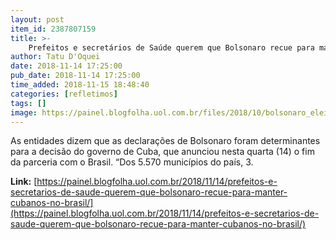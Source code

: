 ```yaml
---
layout: post
item_id: 2387807159
title: >-
    Prefeitos e secretários de Saúde querem que Bolsonaro recue para manter cubanos no Brasil
author: Tatu D'Oquei
date: 2018-11-14 17:25:00
pub_date: 2018-11-14 17:25:00
time_added: 2018-11-15 18:48:40
categories: [refletimos]
tags: []
image: https://painel.blogfolha.uol.com.br/files/2018/10/bolsonaro_eleito.jpg
---
```


As entidades dizem que as declarações de Bolsonaro foram determinantes para a decisão do governo de Cuba, que anunciou nesta quarta (14) o fim da parceria com o Brasil. “Dos 5.570 municípios do país, 3.

**Link:** [https://painel.blogfolha.uol.com.br/2018/11/14/prefeitos-e-secretarios-de-saude-querem-que-bolsonaro-recue-para-manter-cubanos-no-brasil/](https://painel.blogfolha.uol.com.br/2018/11/14/prefeitos-e-secretarios-de-saude-querem-que-bolsonaro-recue-para-manter-cubanos-no-brasil/)

